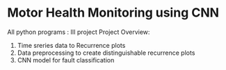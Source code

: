 # Motor Health Monitoring using CNN
All python programs : III project
Project Overview: 
1. Time sreries data to Recurrence plots
2. Data preprocessing to create distinguishable recurrence plots
3. CNN model for fault classification

